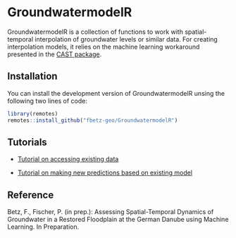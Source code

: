 
<!-- README.md is generated from README.Rmd. Please edit that file -->

# GroundwatermodelR

<!-- badges: start -->
<!-- badges: end -->

GroundwatermodelR is a collection of functions to work with
spatial-temporal interpolation of groundwater levels or similar data.
For creating interpolation models, it relies on the machine learning
workaround presented in the [CAST
package](https://hannameyer.github.io/CAST/).

## Installation

You can install the development version of GroundwatermodelR unsing the
following two lines of code:

``` r
library(remotes)
remotes::install_github("fbetz-geo/GroundwatermodelR")
```

## Tutorials
- [Tutorial on accessing existing data](https://fbetz-geo.github.io/GroundwatermodelR/articles/Analysis.html)

- [Tutorial on making new predictions based on existing model](https://fbetz-geo.github.io/GroundwatermodelR/articles/PredictoR.html)

## Reference
Betz, F., Fischer, P. (in prep.): Assessing Spatial-Temporal Dynamics of Groundwater in a Restored Floodplain at the German Danube using Machine Learning. In Preparation.
